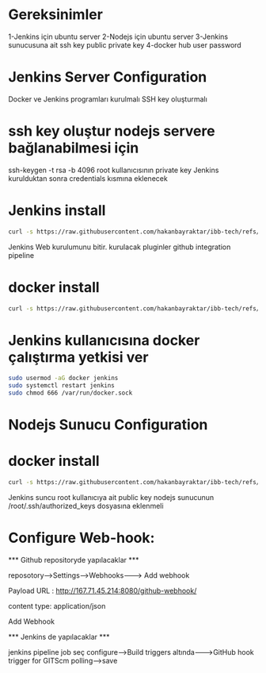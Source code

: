 # Gereksinimler
1-Jenkins için ubuntu server
2-Nodejs için ubuntu server
3-Jenkins sunucusuna ait ssh key public private key 
4-docker hub user password

# Jenkins Server Configuration
Docker ve Jenkins programları kurulmalı
SSH key oluşturmalı

# ssh key oluştur nodejs servere bağlanabilmesi için
ssh-keygen -t rsa -b 4096 
root kullanıcısının private key Jenkins kurulduktan sonra credentials kısmına eklenecek

# Jenkins install
```bash
curl -s https://raw.githubusercontent.com/hakanbayraktar/ibb-tech/refs/heads/main/devops/jenkins/install/jenkins-install.sh | sudo bash
```

Jenkins Web kurulumunu bitir.
kurulacak pluginler
github integration
pipeline

# docker install

```bash
curl -s https://raw.githubusercontent.com/hakanbayraktar/ibb-tech/refs/heads/main/docker/ubuntu-24-docker-install.sh | sudo bash
```
# Jenkins kullanıcısına docker çalıştırma yetkisi ver
```bash
sudo usermod -aG docker jenkins
sudo systemctl restart jenkins
sudo chmod 666 /var/run/docker.sock
```



# Nodejs Sunucu Configuration

# docker install

```bash
curl -s https://raw.githubusercontent.com/hakanbayraktar/ibb-tech/refs/heads/main/docker/ubuntu-24-docker-install.sh | sudo bash
```
Jenkins suncu root kullanıcıya ait public key nodejs sunucunun /root/.ssh/authorized_keys dosyasına eklenmeli

# Configure Web-hook:
*** Github repositoryde yapılacaklar ***

reposotory-->Settings-->Webhooks---> Add webhook

Payload URL :  http://167.71.45.214:8080/github-webhook/

content type: application/json

Add Webhook

 *** Jenkins de yapılacaklar ***

 jenkins pipeline job seç
 configure-->Build triggers altında--->GitHub hook trigger for GITScm polling-->save